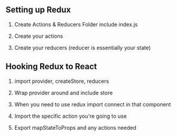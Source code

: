 ## Setting up Redux ##

1. Create Actions & Reducers Folder
  include index.js

2. Create your actions

3. Create your reducers (reducer is essentially your state)

## Hooking Redux to React ##

1. import provider, createStore, reducers

2. Wrap provider around <App /> and include store

3. When you need to use redux import connect in that component

4. Import the specific action you're going to use

5. Export mapStateToProps and any actions needed